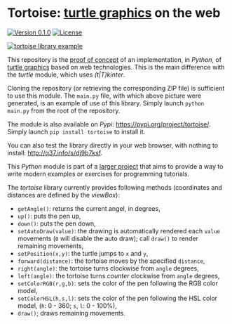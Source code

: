 # Tortoise: [turtle graphics](https://q37.info/s/3dwhcdfm) on the web

[![Version 0.1.0](https://img.shields.io/static/v1.svg?&color=90b4ed&label=Version&message=0.1.0)](https://q37.info/s/q4ghchsr) [![License](https://img.shields.io/pypi/l/atlastk.svg?style=plastic)](https://github.com/epeios-q37/tortoise-python/blob/master/LICENSE)

[![tortoise library example](https://q37.info/s/frgzbhq9)](http://q37.info/s/dj9b7ksf)

This repository is the [proof of concept](https://q37.info/s/hzpbtv7r) of an implementation, in *Python*, of [turtle graphics](https://q37.info/s/3dwhcdfm) based on web technologies. This is the main difference with the *turtle* module, which uses *(t|T)kinter*.

Cloning the repository (or retrieving the corresponding ZIP file) is sufficient to use this module. The `main.py` file, with which above picture were generated, is an example of use of this library. Simply launch `python main.py` from the root of the repository.

The module is also available on *Pypi*: <https://pypi.org/project/tortoise/>. Simply launch `pip install tortoise` to install it.

You can also test the library directly in your web browser, with nothing to install: <http://q37.info/s/dj9b7ksf>.

This *Python* module is part of a [larger project](https://q37.info/s/tpkx4cfk) that aims to provide a way to write modern examples or exercises for programming tutorials.

The *tortoise* library currently provides following methods (coordinates and distances are defined by the *viewBox*):

- `getAngle()`: returns the current angel, in degrees,
- `up()`: puts the pen up,
- `down()`: puts the pen down,
- `setAutoDraw(value)`: the drawing is automatically rendered each `value` movements (`0` will disable the auto draw); call `draw()` to render remaining movements,
- `setPosition(x,y)`: the turtle jumps to `x` and `y`,
- `forward(distance)`: the tortoise moves by the specified `distance`,
- `right(angle)`: the tortoise turns clockwise from `angle` degrees,
- `left(angle)`: the tortoise turns *counter* clockwise from `angle` degrees,
- `setColorRGB(r,g,b)`: sets the color of the pen following the RGB color model,
- `setColorHSL(h,s,l)`: sets the color of the pen following the HSL color model, (`h`: 0 - 360; `s`, `l`: 0 - 100%),
- `draw()`; draws remaining movements.

